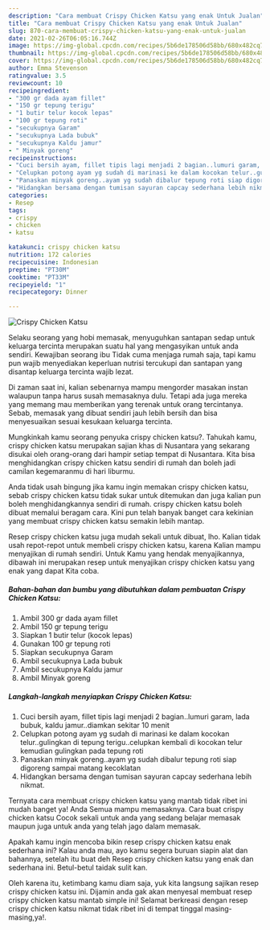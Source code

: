 ```yaml
---
description: "Cara membuat Crispy Chicken Katsu yang enak Untuk Jualan"
title: "Cara membuat Crispy Chicken Katsu yang enak Untuk Jualan"
slug: 870-cara-membuat-crispy-chicken-katsu-yang-enak-untuk-jualan
date: 2021-02-26T06:05:16.744Z
image: https://img-global.cpcdn.com/recipes/5b6de178506d58bb/680x482cq70/crispy-chicken-katsu-foto-resep-utama.jpg
thumbnail: https://img-global.cpcdn.com/recipes/5b6de178506d58bb/680x482cq70/crispy-chicken-katsu-foto-resep-utama.jpg
cover: https://img-global.cpcdn.com/recipes/5b6de178506d58bb/680x482cq70/crispy-chicken-katsu-foto-resep-utama.jpg
author: Emma Stevenson
ratingvalue: 3.5
reviewcount: 10
recipeingredient:
- "300 gr dada ayam fillet"
- "150 gr tepung terigu"
- "1 butir telur kocok lepas"
- "100 gr tepung roti"
- "secukupnya Garam"
- "secukupnya Lada bubuk"
- "secukupnya Kaldu jamur"
- " Minyak goreng"
recipeinstructions:
- "Cuci bersih ayam, fillet tipis lagi menjadi 2 bagian..lumuri garam, lada bubuk, kaldu jamur..diamkan sekitar 10 menit"
- "Celupkan potong ayam yg sudah di marinasi ke dalam kocokan telur..gulingkan di tepung terigu..celupkan kembali di kocokan telur kemudian gulingkan pada tepung roti"
- "Panaskan minyak goreng..ayam yg sudah dibalur tepung roti siap digoreng sampai matang kecoklatan"
- "Hidangkan bersama dengan tumisan sayuran capcay sederhana lebih nikmat."
categories:
- Resep
tags:
- crispy
- chicken
- katsu

katakunci: crispy chicken katsu 
nutrition: 172 calories
recipecuisine: Indonesian
preptime: "PT30M"
cooktime: "PT33M"
recipeyield: "1"
recipecategory: Dinner

---
```



![Crispy Chicken Katsu](https://img-global.cpcdn.com/recipes/5b6de178506d58bb/680x482cq70/crispy-chicken-katsu-foto-resep-utama.jpg)

Selaku seorang yang hobi memasak, menyuguhkan santapan sedap untuk keluarga tercinta merupakan suatu hal yang mengasyikan untuk anda sendiri. Kewajiban seorang ibu Tidak cuma menjaga rumah saja, tapi kamu pun wajib menyediakan keperluan nutrisi tercukupi dan santapan yang disantap keluarga tercinta wajib lezat.

Di zaman  saat ini, kalian sebenarnya mampu mengorder masakan instan walaupun tanpa harus susah memasaknya dulu. Tetapi ada juga mereka yang memang mau memberikan yang terenak untuk orang tercintanya. Sebab, memasak yang dibuat sendiri jauh lebih bersih dan bisa menyesuaikan sesuai kesukaan keluarga tercinta. 



Mungkinkah kamu seorang penyuka crispy chicken katsu?. Tahukah kamu, crispy chicken katsu merupakan sajian khas di Nusantara yang sekarang disukai oleh orang-orang dari hampir setiap tempat di Nusantara. Kita bisa menghidangkan crispy chicken katsu sendiri di rumah dan boleh jadi camilan kegemaranmu di hari liburmu.

Anda tidak usah bingung jika kamu ingin memakan crispy chicken katsu, sebab crispy chicken katsu tidak sukar untuk ditemukan dan juga kalian pun boleh menghidangkannya sendiri di rumah. crispy chicken katsu boleh dibuat memalui beragam cara. Kini pun telah banyak banget cara kekinian yang membuat crispy chicken katsu semakin lebih mantap.

Resep crispy chicken katsu juga mudah sekali untuk dibuat, lho. Kalian tidak usah repot-repot untuk membeli crispy chicken katsu, karena Kalian mampu menyajikan di rumah sendiri. Untuk Kamu yang hendak menyajikannya, dibawah ini merupakan resep untuk menyajikan crispy chicken katsu yang enak yang dapat Kita coba.

<!--inarticleads1-->

##### Bahan-bahan dan bumbu yang dibutuhkan dalam pembuatan Crispy Chicken Katsu:

1. Ambil 300 gr dada ayam fillet
1. Ambil 150 gr tepung terigu
1. Siapkan 1 butir telur (kocok lepas)
1. Gunakan 100 gr tepung roti
1. Siapkan secukupnya Garam
1. Ambil secukupnya Lada bubuk
1. Ambil secukupnya Kaldu jamur
1. Ambil  Minyak goreng




<!--inarticleads2-->

##### Langkah-langkah menyiapkan Crispy Chicken Katsu:

1. Cuci bersih ayam, fillet tipis lagi menjadi 2 bagian..lumuri garam, lada bubuk, kaldu jamur..diamkan sekitar 10 menit
1. Celupkan potong ayam yg sudah di marinasi ke dalam kocokan telur..gulingkan di tepung terigu..celupkan kembali di kocokan telur kemudian gulingkan pada tepung roti
1. Panaskan minyak goreng..ayam yg sudah dibalur tepung roti siap digoreng sampai matang kecoklatan
1. Hidangkan bersama dengan tumisan sayuran capcay sederhana lebih nikmat.




Ternyata cara membuat crispy chicken katsu yang mantab tidak ribet ini mudah banget ya! Anda Semua mampu memasaknya. Cara buat crispy chicken katsu Cocok sekali untuk anda yang sedang belajar memasak maupun juga untuk anda yang telah jago dalam memasak.

Apakah kamu ingin mencoba bikin resep crispy chicken katsu enak sederhana ini? Kalau anda mau, ayo kamu segera buruan siapin alat dan bahannya, setelah itu buat deh Resep crispy chicken katsu yang enak dan sederhana ini. Betul-betul taidak sulit kan. 

Oleh karena itu, ketimbang kamu diam saja, yuk kita langsung sajikan resep crispy chicken katsu ini. Dijamin anda gak akan menyesal membuat resep crispy chicken katsu mantab simple ini! Selamat berkreasi dengan resep crispy chicken katsu nikmat tidak ribet ini di tempat tinggal masing-masing,ya!.

